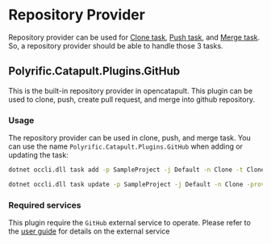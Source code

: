 # Repository Provider
Repository provider can be used for [Clone task](../user-guides/job-definitions.md#clone), [Push task](../user-guides/job-definitions.md#push), and [Merge task](../user-guides/job-definitions.md#merge). So, a repository provider should be able to handle those 3 tasks. 

## Polyrific.Catapult.Plugins.GitHub
This is the built-in repository provider in opencatapult. This plugin can be used to clone, push, create pull request, and merge into github repository. 

### Usage
The repository provider can be used in clone, push, and merge task. You can use the name `Polyrific.Catapult.Plugins.GitHub` when adding or updating the task:

```sh
dotnet occli.dll task add -p SampleProject -j Default -n Clone -t Clone -prov Polyrific.Catapult.Plugins.GitHub
```

```sh
dotnet occli.dll task update -p SampleProject -j Default -n Clone -prov Polyrific.Catapult.Plugins.GitHub
```

### Required services
This plugin require the `GitHub` external service to operate. Please refer to the [user guide](../user-guides/external-services.md#GitHub) for details on the external service